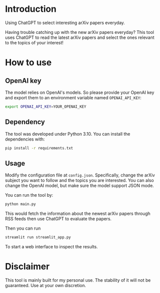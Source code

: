 # Introduction

Using ChatGPT to select interesting arXiv papers everyday.

Having trouble catching up with the new arXiv papers everyday?
This tool uses ChatGPT to read the latest arXiv papers and select the ones relevant to the topics of your interest!

# How to use

## OpenAI key

The model relies on OpenAI's models.
So please provide your OpenAI key and export them to an environment variable named `OPENAI_API_KEY`:

```sh
export OPENAI_API_KEY=YOUR_OPENAI_KEY
```

## Dependency

The tool was developed under Python 3.10.
You can install the dependencies with:

```sh
pip install -r requirements.txt
```

## Usage

Modify the configuration file at `config.json`.
Specifically, change the arXiv subject you want to follow and the topics you are interested.
You can also change the OpenAI model, but make sure the model support JSON mode.

You can run the tool by:

```sh
python main.py
```

This would fetch the information about the newest arXiv papers through RSS feeds then use ChatGPT to evaluate the papers.

Then you can run

```sh
streamlit run streamlit_app.py
```

To start a web interface to inspect the results.

# Disclaimer

This tool is mainly built for my personal use.
The stability of it will not be guaranteed.
Use at your own discretion.